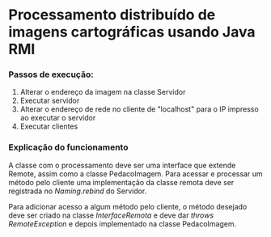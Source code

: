 # Processamento distribuído de imagens cartográficas usando Java RMI

### Passos de execução:
1. Alterar o endereço da imagem na classe Servidor
2. Executar servidor
3. Alterar o endereço de rede no cliente de "localhost" para o IP impresso ao executar o servidor
4. Executar clientes

### Explicação do funcionamento
A classe com o processamento deve ser uma interface que extende Remote, assim como a classe PedacoImagem. 
Para acessar e processar um método pelo cliente uma implementação da classe remota deve ser registrada no *Naming.rebind* do Servidor.

Para adicionar acesso a algum método pelo cliente, o método desejado deve ser criado na classe *InterfaceRemota* e deve dar *throws RemoteException* e depois implementado na classe PedacoImagem.
